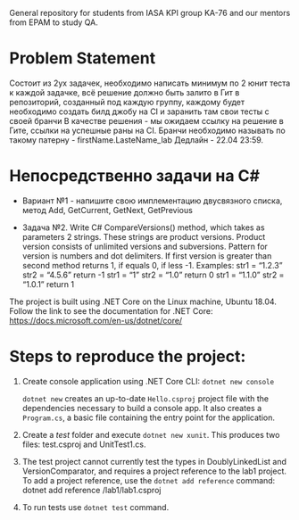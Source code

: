 General repository for students from IASA KPI group KA-76 and our mentors from EPAM to study QA.

# Problem Statement
Состоит из 2ух задачек, необходимо написать минимум по 2 юнит теста к каждой задачке, всё решение должно быть залито в Гит в репозиторий, созданный под каждую группу, каждому будет необходимо создать билд джобу на СI и заранить там свои тесты с своей бранчи
В качестве решения - мы ожидаем ссылку на решение в Гите, ссылки на успешные раны на СI.
Бранчи необходимо называть по такому патерну - firstName.LasteName_lab
Дедлайн - 22.04 23:59.

# Непосредственно задачи на C#
* Вариант №1 - напишите свою имплементацию двусвязного списка, метод Add, GetCurrent, GetNext, GetPrevious

* Задача №2. Write С# CompareVersions() method, which takes as parameters 2 strings. These strings are product versions. Product version consists of unlimited versions and subversions. Pattern for version is numbers and dot delimiters. If first version is greater than second method returns 1, if equals 0, if less -1.
Examples:
str1 = “1.2.3” str2 = “4.5.6” return -1
str1 = “1” str2 = “1.0” return 0
str1 = “1.1.0” str2 = “1.0.1” return 1

The project is built using .NET Core on the Linux machine, Ubuntu 18.04. Follow the link to see the documentation for .NET Core: https://docs.microsoft.com/en-us/dotnet/core/

# Steps to reproduce the project:
1. Create console application using .NET Core CLI:
    `dotnet new console`

    `dotnet new` creates an up-to-date `Hello.csproj` project file with the dependencies necessary to build a console app. It also creates a `Program.cs`, a basic file containing the entry point for the application.

2. Create a *test* folder and execute `dotnet new xunit`. This produces two files: test.csproj and UnitTest1.cs.

3. The test project cannot currently test the types in DoublyLinkedList and VersionComparator, and requires a project reference to the lab1 project. To add a project reference, use the `dotnet add reference` command:
    dotnet add reference /lab1/lab1.csproj

4. To run tests use `dotnet test` command.